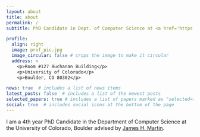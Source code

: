 ```yaml
---
layout: about
title: about
permalink: /
subtitle: PhD Candidate in Dept. of Computer Science at <a href='https://www.colorado.edu/lab/clear/nlp-cu-boulder'>CU Boulder</a>

profile:
  align: right
  image: prof_pic.jpg
  image_circular: false # crops the image to make it circular
  address: >
    <p>Room #127 Buchanan Building</p>
    <p>University of Colorado</p>
    <p>Boulder, CO 80302</p>

news: true  # includes a list of news items
latest_posts: false  # includes a list of the newest posts
selected_papers: true # includes a list of papers marked as "selected={true}"
social: true  # includes social icons at the bottom of the page
---
```


I am a 4th year PhD Candidate in the Department of Computer Science at the University of Colorado, Boulder advised by
[James H. Martin](https://home.cs.colorado.edu/~martin/).
